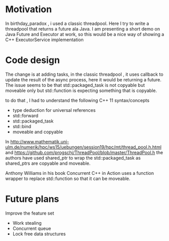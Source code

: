 
# Motivation
In birthday_paradox , i used a classic threadpool. Here I try to write a threadpool that returns  a future ala Java.
I am presenting a short demo on Java Future and Executor at work, so this would be a nice way of showing a C++ ExecutorService implementation

# Code design 
The change is at adding tasks, in the classic threadpool , it uses callback to update the result of the async process, here it would be returning a future. The issue seems to be that std::packaged_task is not copyable but moveable only but std::function is expecting something that is copyable.

to do that , I had to understand the following C++ 11 syntax/concepts

- type deduction for universal references
- std::forward
- std::packaged_task
- std::bind
- moveable and copyable

In http://www.mathematik.uni-ulm.de/numerik/hpc/ws15/uebungen/session19/hpc/mt/thread_pool.h.html and https://github.com/progschj/ThreadPool/blob/master/ThreadPool.h the authors have used shared_ptr to wrap the std::packaged_task as shared_ptrs are copyable and moveable.

Anthony Williams in his book Concurrent C++ in Action uses a function wrapper to replace std::function so that it can be moveable.

# Future plans
Improve the feature set
- Work stealing
- Concurrent queue
- Lock free data structures 
